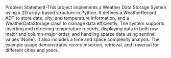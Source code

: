 Problem Statement-This project implements a Weather Data Storage System using a 2D array-based structure in Python. It defines a WeatherRecord ADT to store date, city, and temperature information, and a WeatherDataStorage class to manage data efficiently. The system supports inserting and retrieving temperature records, displaying data in both row-major and column-major order, and handling sparse data using sentinel values (None). It also includes a time and space complexity analysis. The example usage demonstrates record insertion, retrieval, and traversal for different cities and years.
